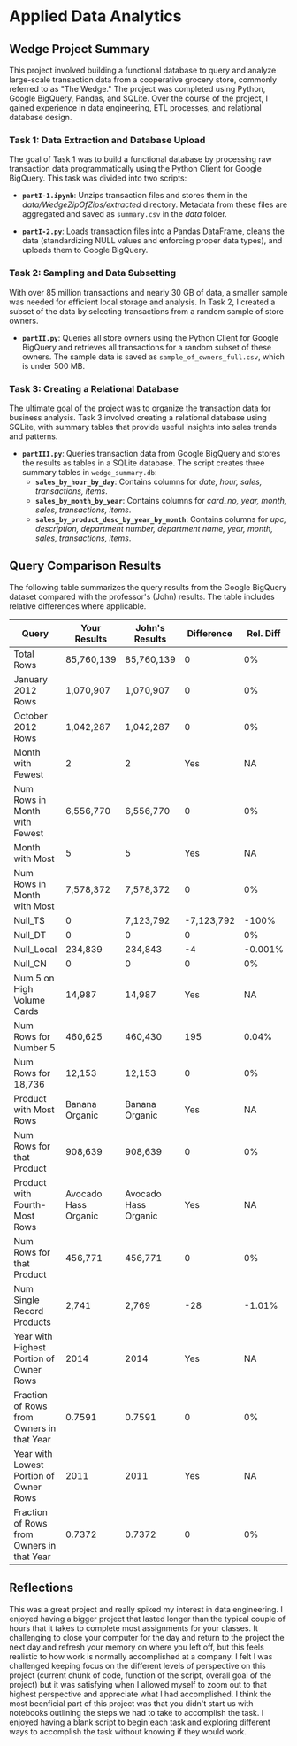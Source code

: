 # Applied Data Analytics
## Wedge Project Summary

This project involved building a functional database to query and analyze large-scale transaction data from a cooperative grocery store, commonly referred to as "The Wedge." The project was completed using Python, Google BigQuery, Pandas, and SQLite. Over the course of the project, I gained experience in data engineering, ETL processes, and relational database design.

### Task 1: Data Extraction and Database Upload

The goal of Task 1 was to build a functional database by processing raw transaction data programmatically using the Python Client for Google BigQuery. This task was divided into two scripts:

- **`partI-1.ipynb`**: Unzips transaction files and stores them in the *data/WedgeZipOfZips/extracted* directory. Metadata from these files are aggregated and saved as `summary.csv` in the *data* folder.
  
- **`partI-2.py`**: Loads transaction files into a Pandas DataFrame, cleans the data (standardizing NULL values and enforcing proper data types), and uploads them to Google BigQuery.

### Task 2: Sampling and Data Subsetting

With over 85 million transactions and nearly 30 GB of data, a smaller sample was needed for efficient local storage and analysis. In Task 2, I created a subset of the data by selecting transactions from a random sample of store owners.

- **`partII.py`**: Queries all store owners using the Python Client for Google BigQuery and retrieves all transactions for a random subset of these owners. The sample data is saved as `sample_of_owners_full.csv`, which is under 500 MB.

### Task 3: Creating a Relational Database

The ultimate goal of the project was to organize the transaction data for business analysis. Task 3 involved creating a relational database using SQLite, with summary tables that provide useful insights into sales trends and patterns.

- **`partIII.py`**: Queries transaction data from Google BigQuery and stores the results as tables in a SQLite database. The script creates three summary tables in `wedge_summary.db`:
  - **`sales_by_hour_by_day`**: Contains columns for *date, hour, sales, transactions, items*.
  - **`sales_by_month_by_year`**: Contains columns for *card_no, year, month, sales, transactions, items*.
  - **`sales_by_product_desc_by_year_by_month`**: Contains columns for *upc, description, department number, department name, year, month, sales, transactions, items*.

## Query Comparison Results

The following table summarizes the query results from the Google BigQuery dataset compared with the professor's (John) results. The table includes relative differences where applicable.

| Query | Your Results | John's Results | Difference | Rel. Diff |
|---|---|---|---|---|
| Total Rows | 85,760,139 | 85,760,139 | 0 | 0% |
| January 2012 Rows | 1,070,907 | 1,070,907 | 0 | 0% |
| October 2012 Rows | 1,042,287 | 1,042,287 | 0 | 0% |
| Month with Fewest | 2 | 2 | Yes | NA |
| Num Rows in Month with Fewest | 6,556,770 | 6,556,770 | 0 | 0% |
| Month with Most | 5 | 5 | Yes | NA |
| Num Rows in Month with Most | 7,578,372 | 7,578,372 | 0 | 0% |
| Null_TS | 0 | 7,123,792 | -7,123,792 | -100% |
| Null_DT | 0 | 0 |0  |0%|
| Null_Local | 234,839 | 234,843 | -4 | -0.001% |
| Null_CN | 0 | 0 | 0 | 0% |
| Num 5 on High Volume Cards | 14,987 | 14,987 | Yes | NA |
| Num Rows for Number 5 | 460,625 | 460,430 | 195 | 0.04% |
| Num Rows for 18,736 | 12,153 | 12,153 | 0 | 0% |
| Product with Most Rows | Banana Organic | Banana Organic | Yes | NA |
| Num Rows for that Product | 908,639 | 908,639 | 0 | 0% |
| Product with Fourth-Most Rows | Avocado Hass Organic | Avocado Hass Organic | Yes | NA |
| Num Rows for that Product | 456,771 | 456,771 | 0 | 0% |
| Num Single Record Products | 2,741 | 2,769 | -28 | -1.01% |
| Year with Highest Portion of Owner Rows | 2014 | 2014 | Yes | NA |
| Fraction of Rows from Owners in that Year | 0.7591 | 0.7591 | 0 | 0% |
| Year with Lowest Portion of Owner Rows | 2011 | 2011 | Yes | NA |
| Fraction of Rows from Owners in that Year | 0.7372 | 0.7372 | 0 | 0% |

## Reflections

This was a great project and really spiked my interest in data engineering. I enjoyed having a bigger project that lasted longer than the typical couple of hours that it takes to complete most assignments for your classes. It challenging to close your computer for the day and return to the project the next day and refresh your memory on where you left off, but this feels realistic to how work is normally accomplished at a company. I felt I was challenged keeping focus on the different levels of perspective on this project (current chunk of code, function of the script, overall goal of the project) but it was satisfying when I allowed myself to zoom out to that highest perspective and appreciate what I had accomplished. I think the most beenficial part of this project was that you didn't start us with notebooks outlining the steps we had to take to accomplish the task. I enjoyed having a blank script to begin each task and exploring different ways to accomplish the task without knowing if they would work. 